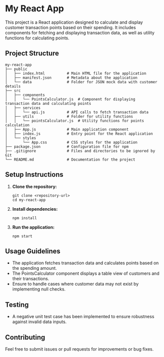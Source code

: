 # My React App

This project is a React application designed to calculate and display customer transaction points based on their spending. It includes components for fetching and displaying transaction data, as well as utility functions for calculating points.

## Project Structure

```
my-react-app
├── public
│   ├── index.html          # Main HTML file for the application
│   ├── manifest.json       # Metadata about the application
│   └── data                # Folder for JSON mock data with customer details
├── src
│   ├── components
│   │   └── PointsCalculator.js  # Component for displaying transaction data and calculating points
│   ├── services
│   │   └── api.js          # API calls to fetch transaction data
│   ├── utils               # Folder for utility functions
│   │   └── pointsCalculator.js  # Utility functions for points calculation
│   ├── App.js              # Main application component
│   ├── index.js            # Entry point for the React application
│   └── styles
│       └── App.css         # CSS styles for the application
├── package.json            # Configuration file for npm
├── .gitignore              # Files and directories to be ignored by Git
└── README.md               # Documentation for the project
```

## Setup Instructions

1. **Clone the repository:**
   ```
   git clone <repository-url>
   cd my-react-app
   ```

2. **Install dependencies:**
   ```
   npm install
   ```

3. **Run the application:**
   ```
   npm start
   ```

## Usage Guidelines

- The application fetches transaction data and calculates points based on the spending amount.
- The PointsCalculator component displays a table view of customers and their transactions.
- Ensure to handle cases where customer data may not exist by implementing null checks.

## Testing

- A negative unit test case has been implemented to ensure robustness against invalid data inputs.

## Contributing

Feel free to submit issues or pull requests for improvements or bug fixes.
